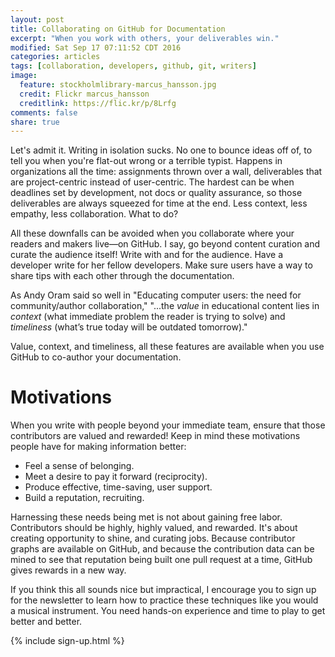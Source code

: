 ```yaml
---
layout: post
title: Collaborating on GitHub for Documentation
excerpt: "When you work with others, your deliverables win."
modified: Sat Sep 17 07:11:52 CDT 2016
categories: articles
tags: [collaboration, developers, github, git, writers]
image:
  feature: stockholmlibrary-marcus_hansson.jpg
  credit: Flickr marcus_hansson
  creditlink: https://flic.kr/p/8Lrfg
comments: false
share: true
---
```


Let's admit it. Writing in isolation sucks. No one to bounce ideas off of, to tell you when you're flat-out wrong or a terrible typist. Happens in organizations all the time: assignments thrown over a wall, deliverables that are project-centric instead of user-centric. The hardest can be when deadlines set by development, not docs or quality assurance, so those deliverables are always squeezed for time at the end. Less context, less empathy, less collaboration. What to do?

All these downfalls can be avoided when you collaborate where your readers and makers live&mdash;on GitHub. I say, go beyond content curation and curate the audience itself! Write with and for the audience. Have a developer write for her fellow developers. Make sure users have a way to share tips with each other through the documentation.

As Andy Oram said so well in "Educating computer users: the need for community/author collaboration," "...the *value* in educational content lies in *context* (what immediate problem the reader is trying to solve) and *timeliness* (what’s true today will be outdated tomorrow)."

Value, context, and timeliness, all these features are available when you use GitHub to co-author your documentation.

# Motivations

When you write with people beyond your immediate team, ensure that those contributors are valued and rewarded! Keep in mind these motivations people have for making information better:

* Feel a sense of belonging.
* Meet a desire to pay it forward (reciprocity).
* Produce effective, time-saving, user support.
* Build a reputation, recruiting.

Harnessing these needs being met is not about gaining free labor. Contributors should be highly, highly valued, and rewarded. It's about creating opportunity to shine, and curating jobs. Because contributor graphs are available on GitHub, and because the contribution data can be mined to see that reputation being built one pull request at a time, GitHub gives rewards in a new way.

If you think this all sounds nice but impractical, I encourage you to sign up for the newsletter to learn how to practice these techniques like you would a musical instrument. You need hands-on experience and time to play to get better and better.

{% include sign-up.html %}
